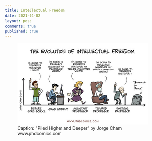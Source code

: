 ```yaml
---
title: Intellectual Freedom
date: 2021-04-02
layout: post
comments: true
published: true
---
```


<figure>
  <img src="/images/Evolution-of-Intellectual-Freedom-PHD-Comics.jpg" alt="Evolution of Intellectual Freedom Comic">
  <figcaption>Caption:	"Piled Higher and Deeper" by Jorge Cham
www.phdcomics.com</figcaption>
</figure>
